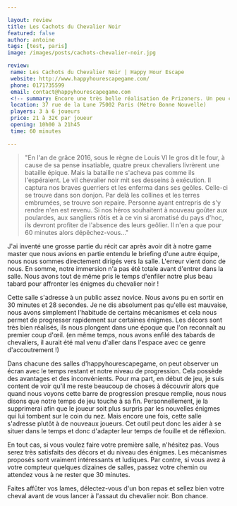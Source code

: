 ```yaml
---

layout: review
title: Les Cachots du Chevalier Noir
featured: false
author: antoine
tags: [test, paris]
image: /images/posts/cachots-chevalier-noir.jpg

review:
 name: Les Cachots du Chevalier Noir | Happy Hour Escape
 website: http://www.happyhourescapegame.com/
 phone: 0171735599
 email: contact@happyhourescapegame.com
 <!-- summary: Encore une très belle réalisation de Prizoners. Un peu compliquée, mais qui vaut vraiment le détour. -->
 location: 37 rue de la Lune 75002 Paris (Métro Bonne Nouvelle)
 players: 3 à 6 joueurs
 price: 21 à 32€ par joueur
 opening: 10h00 à 21h45
 time: 60 minutes

---
```


> "En l'an de grâce 2016, sous le règne de Louis VI le gros dit le four, à cause de sa pense insatiable, quatre preux chevaliers livrèrent une bataille épique. Mais la bataille ne s'acheva pas comme ils l'espéraient. Le vil chevalier noir mit ses desseins à exécution. Il captura nos braves guerriers et les enferma dans ses geôles. Celle-ci se trouve dans son donjon. Par delà les collines et les terres embrumées, se trouve son repaire. Personne ayant entrepris de s'y rendre n'en est revenu. Si nos héros souhaitent à nouveau goûter aux poulardes, aux sangliers rôtis et à ce vin si aromatisé du pays d'hoc, ils devront profiter de l'absence des leurs geôlier. Il n'en a que pour 60 minutes alors dépêchez-vous..."

J'ai inventé une grosse partie du récit car après avoir dit à notre game master que nous avions en partie entendu le briefing d'une autre équipe, nous nous sommes directement dirigés vers la salle. L'erreur vient donc de nous. En somme, notre immersion n'a pas été totale avant d'entrer dans la salle. Nous avons tout de même pris le temps d'enfiler notre plus beau tabard pour affronter les énigmes du chevalier noir !

Cette salle s'adresse à un public assez novice. Nous avons pu en sortir en 30 minutes et 28 secondes. Je ne dis absolument pas qu'elle est mauvaise, nous avons simplement l'habitude de certains mécanismes et cela nous permet de progresser rapidement sur certaines énigmes. Les décors sont très bien réalisés, ils nous plongent dans une époque que l'on reconnaît au premier coup d'œil. (en même temps, nous avons enfilé des tabards de chevaliers, il aurait été mal venu d'aller dans l'espace avec ce genre d'accoutrement !) 

Dans chacune des salles d'happyhourescapegame, on peut observer un écran avec le temps restant et notre niveau de progression. Cela possède des avantages et des inconvénients. Pour ma part, en début de jeu, je suis content de voir qu'il me reste beaucoup de choses à découvrir alors que quand nous voyons cette barre de progression presque remplie, nous nous disons que notre temps de jeu touche à sa fin. Personnellement, je la supprimerai afin que le joueur soit plus surpris par les nouvelles énigmes qui lui tombent sur le coin du nez. Mais encore une fois, cette salle s'adresse plutôt à de nouveaux joueurs. Cet outil peut donc les aider à se situer dans le temps et donc d'adapter leur temps de fouille et de réflexion. 

En tout cas, si vous voulez faire votre première salle, n'hésitez pas. Vous serez très satisfaits des décors et du niveau des énigmes. Les mécanismes proposés sont vraiment intéressants et ludiques. Par contre, si vous avez à votre compteur quelques dizaines de salles, passez votre chemin ou attendez vous à ne rester que 30 minutes.

Faites affûter vos lames, délectez-vous d'un bon repas et sellez bien votre cheval avant de vous lancer à l'assaut du chevalier noir. Bon chance.

